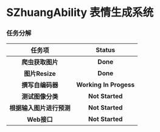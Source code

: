 # SZhuangAbility 表情生成系统



### **任务分解**

|          任务项          |         Status         |
| :----------------------: | :--------------------: |
|     **爬虫获取图片**     |        **Done**        |
|      **图片Resize**      |        **Done**        |
|     **撰写自编码器**     | **Working In Progess** |
|     **测试图像分类**     |    **Not Started**     |
| **根据输入图片进行预测** |    **Not Started**     |
|       **Web接口**        |    **Not Started**     |
